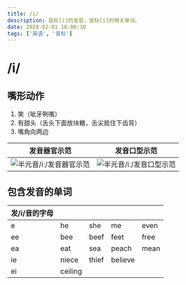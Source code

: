 ```yaml
---
title: /i/
description: 音标[i]的发音，音标[i]的相关单词。
date: 2020-02-01 18:00:30
tags: ['英语', '音标']
---
```


# /i/

## 嘴形动作

1. 笑（呲牙咧嘴）
2. 有甜头（舌头下面放块糖，舌尖抵住下齿背）
3. 嘴角向两边

| 发音器官示范                                                 | 发音口型示范                                                 |
| ------------------------------------------------------------ | ------------------------------------------------------------ |
| ![半元音/iː/发音器官示范](https://upic.fassr.com/uPic/2023-12-25/23:34:14-8iY0nV_i1-1.gif) | ![半元音/iː/发音口型示范](https://upic.fassr.com/uPic/2023-12-25/23:33:38-eroMHL_i1.gif) |


## 包含发音的单词
| 发/i/音的字母 |    |   |    |  |
|----------| -------------- | ------------ | -------------- | ----------- |
| e        | he      | she   | me      | even |
| ee       | bee     | beef  | feet    | free |
| ea       | eat     | sea   | peach   | mean |
| ie       | niece   | thief | believe |             |
| ei       | ceiling |              |                |             |

